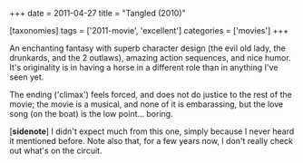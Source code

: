 +++
date = 2011-04-27
title = "Tangled (2010)"

[taxonomies]
tags = ['2011-movie', 'excellent']
categories = ['movies']
+++

An enchanting fantasy with superb character design (the evil old lady,
the drunkards, and the 2 outlaws), amazing action sequences, and nice
humor. It's originality is in having a horse in a different role than
in anything I've seen yet.

The ending ('climax') feels forced, and does not do justice to the
rest of the movie; the movie is a musical, and none of it is
embarassing, but the love song (on the boat) is the low point...
boring.

[**sidenote**] I didn't expect much from this one, simply because I
never heard it mentioned before. Note also that, for a few years now, I
don't really check out what's on the circuit.
